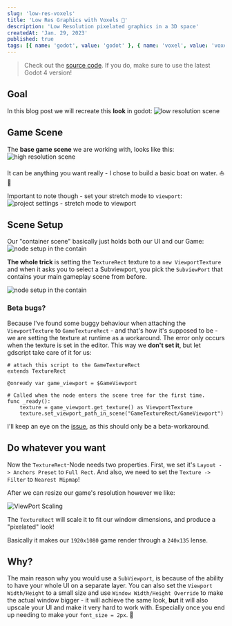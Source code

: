 ```yaml
---
slug: 'low-res-voxels'
title: 'Low Res Graphics with Voxels 🧊'
description: 'Low Resolution pixelated graphics in a 3D space'
createdAt: 'Jan. 29, 2023'
published: true
tags: [{ name: 'godot', value: 'godot' }, { name: 'voxel', value: 'voxel' }]
---
```


> Check out the <a href="https://github.com/DennisSmuda/low-rez-voxel-demo" target="_blank" rel="noreferrer">source code</a>. If you do, make sure to use the latest Godot 4 version!

## Goal

In this blog post we will recreate this **look** in godot:
![low resolution scene](/images/blog/low-res-voxels/new.png)

## Game Scene

The **base game scene** we are working with, looks like this:
![high resolution scene](/images/blog/low-res-voxels/old.png)

It can be anything you want really - I chose to build a basic boat on water. ⛵️🌊

Important to note though - set your stretch mode to `viewport`:
![project settings - stretch mode to viewport](/images/blog/low-res-voxels/display_settings.png)

## Scene Setup

Our "container scene" basically just holds both our UI and our Game:
![node setup in the contain](/images/blog/low-res-voxels/scene_setup.png)

**The whole trick** is setting the `TextureRect` texture to a `new ViewportTexture` and when it asks you to select a Subviewport, you pick the `SubviewPort` that contains your main gameplay scene from before.

![node setup in the contain](/images/blog/low-res-voxels/viewport_texture.png)

### Beta bugs?

Because I've found some buggy behaviour when attaching the `ViewportTexture` to `GameTextureRect` - and that's how it's supposed to be - we are setting the texture at runtime as a workaround. The error only occurs when the texture is set in the editor. This way we **don't set it**, but let gdscript take care of it for us:

```gdscript
# attach this script to the GameTextureRect
extends TextureRect

@onready var game_viewport = $GameViewport

# Called when the node enters the scene tree for the first time.
func _ready():
	texture = game_viewport.get_texture() as ViewportTexture
	texture.set_viewport_path_in_scene("GameTextureRect/GameViewport")

```

I'll keep an eye on the <a href="https://github.com/godotengine/godot/pull/64388" target="_blank" rel="noreferrer">issue</a>, as this should only be a beta-workaround.

## Do whatever you want

Now the `TextureRect`-Node needs two properties. First, we set it's `Layout -> Anchors Preset` to `Full Rect`. And also, we need to set the `Texture -> Filter` to `Nearest Mipmap`!

After we can resize our game's resolution however we like:

![ViewPort Scaling](/images/blog/low-res-voxels/viewport_settings.png)

The `TextureRect` will scale it to fit our window dimensions, and produce a "pixelated" look!

Basically it makes our `1920x1080` game render through a `240x135` lense.

## Why?

The main reason why you would use a `SubViewport`, is because of the ability to have your whole UI on a separate layer.
You can also set the `Viewport Width/Height` to a small size and use `Window Width/Height Override` to make the actual window bigger - it will achieve the same look, **but** it will also upscale your UI and make it very hard to work with. Especially once you end up needing to make your `font_size = 2px`. 🤔
